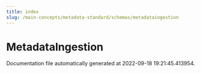 ```yaml
---
title: index
slug: /main-concepts/metadata-standard/schemas/metadataingestion
---
```


# MetadataIngestion

Documentation file automatically generated at 2022-09-18 19:21:45.413954.
